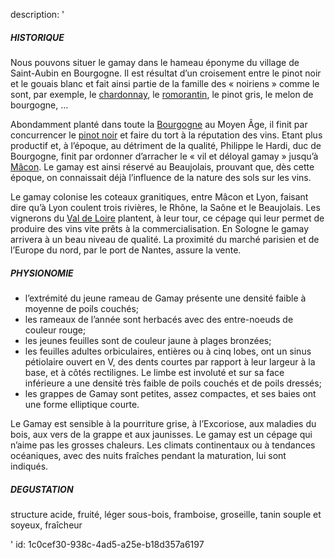 description: '<h5>HISTORIQUE</h5><p>Nous pouvons situer le gamay dans le hameau éponyme du village de Saint-Aubin en Bourgogne. Il est résultat d’un croisement entre le pinot noir et le gouais blanc et fait ainsi partie de la famille des « noiriens » comme le sont, par exemple, le <a href="/fr/grape/chardonnay/">chardonnay</a>, le <a href="/fr/grape/romorantin/">romorantin</a>, le pinot gris, le melon de bourgogne, …</p><p>Abondamment planté dans toute la <a href="https://fr.wikipedia.org/wiki/Vignoble_de_Bourgogne">Bourgogne</a> au Moyen Âge, il finit par concurrencer le <a href="/fr/grape/pinot-noir/">pinot noir</a> et faire du tort à la réputation des vins. Etant plus productif et, à l’époque, au détriment de la qualité, Philippe le Hardi, duc de Bourgogne, finit par ordonner d’arracher le « vil et déloyal gamay » jusqu’à <a href="/fr/region/maconnais/">Mâcon</a>. Le gamay est ainsi réservé au Beaujolais, prouvant que, dès cette époque, on connaissait déjà l’influence de la nature des sols sur les vins.</p><p>Le gamay colonise les coteaux granitiques, entre Mâcon et Lyon, faisant dire qu’à Lyon coulent trois rivières, le Rhône, la Saône et le Beaujolais. Les vignerons du <a href="/fr/region/loire/">Val de Loire</a> plantent, à leur tour, ce cépage qui leur permet de produire des vins vite prêts à la commercialisation. En Sologne le gamay arrivera à un beau niveau de qualité. La proximité du marché parisien et de l’Europe du nord, par le port de Nantes, assure la vente.</p><h5>PHYSIONOMIE</h5><ul><li>l’extrémité du jeune rameau de Gamay présente une densité faible à moyenne de poils couchés;</li><li>les rameaux de l’année sont herbacés avec des entre-noeuds de couleur rouge;</li><li>les jeunes feuilles sont de couleur jaune à plages bronzées;</li><li>les feuilles adultes orbiculaires, entières ou à cinq lobes, ont un sinus pétiolaire ouvert en V, des dents courtes par rapport à leur largeur à la base, et à côtés rectilignes. Le limbe est involuté et sur sa face inférieure a une densité très faible de poils couchés et de poils dressés;</li><li>les grappes de Gamay sont petites, assez compactes, et ses baies ont une forme elliptique courte.</li></ul><p>Le Gamay est sensible à la pourriture grise, à l’Excoriose, aux maladies du bois, aux vers de la grappe et aux jaunisses. Le gamay est un cépage qui n’aime pas les grosses chaleurs. Les climats continentaux ou à tendances océaniques, avec des nuits fraîches pendant la maturation, lui sont indiqués.</p><h5>DEGUSTATION</h5><p>structure acide, fruité, léger sous-bois, framboise, groseille, tanin souple et soyeux, fraîcheur</p>'
id: 1c0cef30-938c-4ad5-a25e-b18d357a6197
